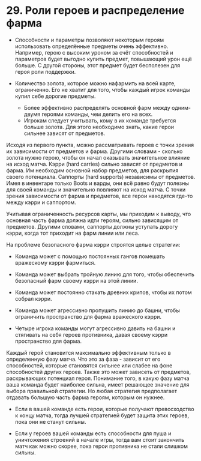 # 29. Роли героев и распределение фарма

* Способности и параметры позволяют некоторым героям использовать определённые предметы очень эффективно. Например, герою с высоким уроном за счёт способностей и параметров будет выгодно купить предмет, повышающий урон ещё больше. С другой стороны, этот предмет будет бесполезен для героя роли поддержки.

* Количество золота, которое можно нафармить на всей карте, ограниченно. Его не хватит для того, чтобы каждый игрок команды купил себе дорогие предметы.
    * Более эффективно распределять основной фарм между одним-двумя героями команды, чем делить его на всех.
    * Игрокам следует учитывать, кому в их команде требуется больше золота. Для этого необходимо знать, какие герои сильнее зависят от предметов.

Исходя из первого пункта, можно рассматривать героев с точки зрения их зависимости от предметов и фарма. Другими словами - сколько золота нужно герою, чтобы он начал оказывать значительное влияние на исход матча. Кэрри (hard carries) сильно зависят от предметов и фарма. Им необходим основной набор предметов, для раскрытия своего потенциала. Саппорты (hard supports) независимы от предметов. Имея в инвентаре только Boots и варды, они всё равно будут полезны для своей команды и значительно повлияют на исход матча. С точки зрения зависимости от фарма и предметов, все герои находятся где-то между кэрри и саппортом.

Учитывая ограниченность ресурсов карты, мы приходим к выводу, что основная часть фарма должна идти героям, сильно зависящим от предметов. Другими словами, саппорты должны уступать дорогу кэрри, когда тот приходит на фарм линии или леса.

На проблеме безопасного фарма кэрри строятся целые стратегии:

* Команда может с помощью постоянных гангов помешать вражескому кэрри фармиться.

* Команда может выбрать тройную линию для того, чтобы обеспечить безопасный фарм своему кэрри на этой линии. 

* Команда может постоянно стакать древних крипов, чтобы их потом собрал кэрри.

* Команда может агрессивно пропушить линию до башни, чтобы ограничить пространство для фарма вражеского кэрри.

* Четыре игрока команды могут агрессивно давить на башни и стягивать на себя героев противника, давая своему кэрри пространство для фарма.

Каждый герой становится максимально эффективным только в определенную фазу матча. Что это за фаза - зависит от его способностей, которые становятся сильнее или слабее на фоне способностей других героев. Также это может зависеть от предметов, раскрывающих потенциал героя. Понимание того, в какую фазу матча ваша команда будет наиболее сильна, имеет решающее значение для выбора правильной стратегии. Но любая стратегия предполагает отдавать большую часть фарма героям, которым он нужнее.

* Если в вашей команде есть герои, которые получают превосходство к концу матча, тогда лучшей стратегией будет защита этих героев, пока они не станут сильны.

* Если у героев вашей команды есть способности для пуша и уничтожения строений в начале игры, тогда вам стоит закончить матч как можно скорее, пока герои противника не стали слишком сильны.

